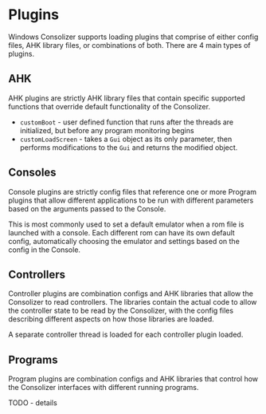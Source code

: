 # Plugins
Windows Consolizer supports loading plugins that comprise of either config files, AHK library files, or combinations of both. There are 4 main types of plugins.

## AHK
AHK plugins are strictly AHK library files that contain specific supported functions that override default functionality of the Consolizer.

- `customBoot` - user defined function that runs after the threads are initialized, but before any program monitoring begins
- `customLoadScreen` - takes a `Gui` object as its only parameter, then performs modifications to the `Gui`  and returns the modified object.

## Consoles
Console plugins are strictly config files that reference one or more Program plugins that allow different applications to be run with different parameters based on the arguments passed to the Console.

This is most commonly used to set a default emulator when a rom file is launched with a console. Each different rom can have its own default config, automatically choosing the emulator and settings based on the config in the Console.

## Controllers
Controller plugins are combination configs and AHK libraries that allow the Consolizer to read controllers. The libraries contain the actual code to allow the controller state to be read by the Consolizer, with the config files describing different aspects on how those libraries are loaded.

A separate controller thread is loaded for each controller plugin loaded.

## Programs
Program plugins are combination configs and AHK libraries that control how the Consolizer interfaces with different running programs. 

TODO - details
